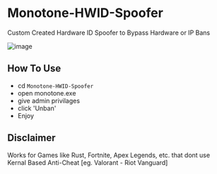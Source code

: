 # Monotone-HWID-Spoofer
Custom Created Hardware ID Spoofer to Bypass Hardware or IP Bans
<br>

![image](https://github.com/surt3kk/Monotone-HWID-Spoofer/assets/160517652/d824a1a9-aeba-4b4b-9228-db2687f87517)


## How To Use
* cd `Monotone-HWID-Spoofer`
* open monotone.exe
* give admin privilages
* click 'Unban'
* Enjoy

## Disclaimer
Works for Games like Rust, Fortnite, Apex Legends, etc. that dont use Kernal Based Anti-Cheat [eg. Valorant - Riot Vanguard]


